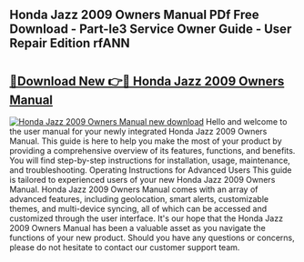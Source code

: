 ## Honda Jazz 2009 Owners Manual PDf Free Download - Part-le3 Service Owner Guide - User Repair Edition rfANN

# <h2><a href="http://cf22801.oget.top/?id=Honda+Jazz+2009+Owners+Manual">🔗Download New 👉🔴 Honda Jazz 2009 Owners Manual</a></h2>

[![Honda Jazz 2009 Owners Manual new download](https://i.imgur.com/5g1atiW.png)](http://cf22801.oget.top/?id=Honda+Jazz+2009+Owners+Manual)
Hello and welcome to the user manual for your newly integrated Honda Jazz 2009 Owners Manual. This guide is here to help you make the most of your product by providing a comprehensive overview of its features, functions, and benefits. You will find step-by-step instructions for installation, usage, maintenance, and troubleshooting. Operating Instructions for Advanced Users This guide is tailored to experienced users of your new Honda Jazz 2009 Owners Manual. Honda Jazz 2009 Owners Manual comes with an array of advanced features, including geolocation, smart alerts, customizable themes, and multi-device syncing, all of which can be accessed and customized through the user interface. It's our hope that the Honda Jazz 2009 Owners Manual has been a valuable asset as you navigate the functions of your new product. Should you have any questions or concerns, please do not hesitate to contact our customer support team.

